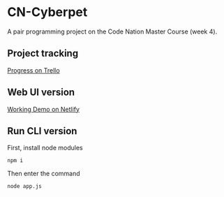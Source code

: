 # CN-Cyberpet

A pair programming project on the Code Nation Master Course (week 4).

## Project tracking

[Progress on Trello](https://trello.com/b/4vPxIU6V/cyberpet)

## Web UI version

[Working Demo on Netlify](https://code-nation-cyber-dog.netlify.app/)

## Run CLI version

First, install node modules

```
npm i
```

Then enter the command

```
node app.js
```
